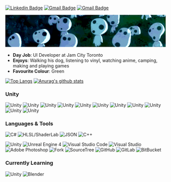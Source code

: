 [![Linkedin Badge](https://img.shields.io/badge/-AustinEathorne-blue?style=plastic-square&logo=Linkedin&logoColor=white&link=https://www.linkedin.com/in/austineathorne/)](https://www.linkedin.com/in/austineathorne/)
[![Gmail Badge](https://img.shields.io/badge/-AustinEathorne@gmail.com-c14438?style=plastic-square&logo=Gmail&logoColor=white&link=mailto:austineathorne@gmail.com)](mailto:austineathorne@gmail.com)
[![Gmail Badge](https://img.shields.io/badge/-Portfolio-239120?style=plastic-square&link=austineathorne.com)](austineathorne.com)

<p align="center">
<img width="800" src="https://raw.githubusercontent.com/AustinEathorne/AustinEathorne/master/Assets/banner.gif"/>
</p>

- **Day Job**: UI Developer at Jam City Toronto
- **Enjoys**: Walking his dog, listening to vinyl, watching anime, camping, making and playing games
- **Favourite Colour**: Green

[![Top Langs](https://github-readme-stats.vercel.app/api/top-langs/?username=austineathorne&layout=compact&hide=shell&theme=blue-green)]()
[![Anurag's github stats](https://github-readme-stats.vercel.app/api?username=austineathorne&hide=issues,contribs&count_private=true&show_icons=true&theme=blue-green)]()

### Unity
![Unity](http://img.shields.io/badge/-Addressable_Asset_System-000000?style=plastic&logo=unity&logoColor=white)
![Unity](http://img.shields.io/badge/-AI-000000?style=plastic&logo=unity&logoColor=white)
![Unity](http://img.shields.io/badge/-Animation-000000?style=plastic&logo=unity&logoColor=white)
![Unity](http://img.shields.io/badge/-Asset_Bundles-000000?style=plastic&logo=unity&logoColor=white)
![Unity](http://img.shields.io/badge/-Audio-000000?style=plastic&logo=unity&logoColor=white)
![Unity](http://img.shields.io/badge/-Canvas-000000?style=plastic&logo=unity&logoColor=white)
![Unity](http://img.shields.io/badge/-Editor_Scripting-000000?style=plastic&logo=unity&logoColor=white)
![Unity](http://img.shields.io/badge/-Particle_System-000000?style=plastic&logo=unity&logoColor=white)
![Unity](http://img.shields.io/badge/-Physics-000000?style=plastic&logo=unity&logoColor=white)
![Unity](http://img.shields.io/badge/-Shaders-000000?style=plastic&logo=unity&logoColor=white)
![Unity](http://img.shields.io/badge/-Tilemap-000000?style=plastic&logo=unity&logoColor=white)

### Languages & Tools
![C#](http://img.shields.io/badge/-C%23-239120?style=plastic&logo=c-sharp&logoColor=white)
![HLSL/ShaderLab](http://img.shields.io/badge/-HLSL/ShaderLab-000000?style=plastic&logo=unity&logoColor=white)
![JSON](http://img.shields.io/badge/-JSON-000000?style=plastic&logo=json&logoColor=white)
![C++](https://img.shields.io/badge/-C++-00599C?style=plastic&logo=c%2B%2B&logoColor=white)

![Unity](http://img.shields.io/badge/-Unity-000000?style=plastic&logo=unity&logoColor=white)
![Unreal Engine 4](http://img.shields.io/badge/-Unreal_Engine_4-313131?style=plastic&logo=unreal-engine&logoColor=white)
![Visual Studio Code](http://img.shields.io/badge/-Visual_Studio_Code-007ACC?style=plastic&logo=visual-studio-code)
![Visual Studio](http://img.shields.io/badge/-Visual_Studio-5C2D91?style=plastic&logo=visual-studio)
![Adobe Photoshop](http://img.shields.io/badge/-Photoshop-26C9FF?style=plastic&logo=adobe-photoshop&logoColor=white)
![Fork](https://img.shields.io/badge/-Fork-0FA1D8?style=plastic&logo=)
![SourceTree](https://img.shields.io/badge/-SourceTree-0052CC?style=plastic&logo=atlassian)
![GitHub](https://img.shields.io/badge/-GitHub-181717?style=plastic&logo=github)
![GitLab](https://img.shields.io/badge/-GitLab-FCA121?style=plastic&logo=gitlab)
![BitBucket](https://img.shields.io/badge/-Bitbucket-0052CC?style=plastic&logo=bitbucket)

### Currently Learning
![Unity](http://img.shields.io/badge/-DOTS/ECS-000000?style=plastic&logo=unity&logoColor=white)
![Blender](http://img.shields.io/badge/-Blender-F5792A?style=plastic&logo=blender&logoColor=white)
